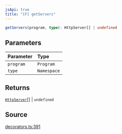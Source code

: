 ```yaml
---
jsApi: true
title: "[F] getServers"
---
```


```ts
getServers(program, type): HttpServer[] | undefined
```

## Parameters

| Parameter | Type        |
| :-------- | :---------- |
| `program` | `Program`   |
| `type`    | `Namespace` |

## Returns

[`HttpServer`](Interface.HttpServer.md)[] \| `undefined`

## Source

[decorators.ts:391](https://github.com/markcowl/cadl/blob/3db15286/packages/http/src/decorators.ts#L391)
